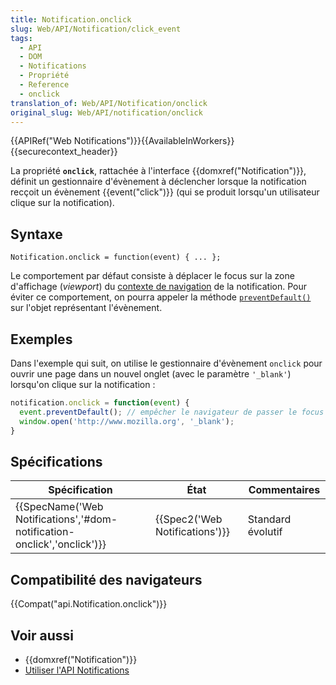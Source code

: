 ```yaml
---
title: Notification.onclick
slug: Web/API/Notification/click_event
tags:
  - API
  - DOM
  - Notifications
  - Propriété
  - Reference
  - onclick
translation_of: Web/API/Notification/onclick
original_slug: Web/API/notification/onclick
---
```

{{APIRef("Web Notifications")}}{{AvailableInWorkers}}{{securecontext_header}}

La propriété **`onclick`**, rattachée à l'interface {{domxref("Notification")}}, définit un gestionnaire d'évènement à déclencher lorsque la notification recçoit un évènement {{event("click")}} (qui se produit lorsqu'un utilisateur clique sur la notification).

## Syntaxe

    Notification.onclick = function(event) { ... };

Le comportement par défaut consiste à déplacer le focus sur la zone d'affichage (_viewport_) du [contexte de navigation](https://html.spec.whatwg.org/multipage/browsers.html#browsing-context) de la notification. Pour éviter ce comportement, on pourra appeler la méthode [`preventDefault()`](/fr/docs/Web/API/Event/preventDefault) sur l'objet représentant l'évènement.

## Exemples

Dans l'exemple qui suit, on utilise le gestionnaire d'évènement `onclick` pour ouvrir une page dans un nouvel onglet (avec le paramètre `'_blank'`) lorsqu'on clique sur la notification :

```js
notification.onclick = function(event) {
  event.preventDefault(); // empêcher le navigateur de passer le focus sur l'onglet de la navigation
  window.open('http://www.mozilla.org', '_blank');
}
```

## Spécifications

| Spécification                                                                                    | État                                     | Commentaires      |
| ------------------------------------------------------------------------------------------------ | ---------------------------------------- | ----------------- |
| {{SpecName('Web Notifications','#dom-notification-onclick','onclick')}} | {{Spec2('Web Notifications')}} | Standard évolutif |

## Compatibilité des navigateurs

{{Compat("api.Notification.onclick")}}

## Voir aussi

- {{domxref("Notification")}}
- [Utiliser l'API Notifications](/fr/docs/Web/API/notification/Using_Web_Notifications)
